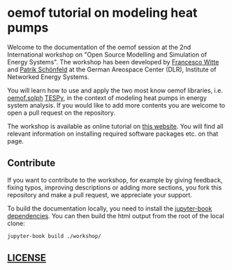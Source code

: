 # oemof tutorial on modeling heat pumps

Welcome to the documentation of the oemof session at the 2nd International workshop on "Open Source Modelling and
Simulation of Energy Systems". The workshop has been developed by [Francesco Witte](https://github.com/fwitte) and
[Patrik Schönfeld](https://github.com/p-snft) at the German Areospace Center (DLR), Institute of Networked Energy
Systems.

You will learn how to use and apply the two most know oemof libraries, i.e.
[oemof.solph](https://github.com/oemof/oemof-solph) [TESPy](https://github.com/oemof/tespy), in the context of modeling
heat pumps in energy system analysis. If you would like to add more contents you are welcome to open a pull request on
the repository.

The workshop is available as online tutorial on [this website](https://oemof.github.io/heat-pump-tutorial/). You
will find all relevant information on installing required software packages etc. on that page.

## Contribute

If you want to contribute to the workshop, for example by giving feedback, fixing typos, improving descriptions or
adding more sections, you fork this repository and make a pull request, we appreciate your support.

To build the documentation locally, you need to install the
[jupyter-book dependencies](https://jupyterbook.org/en/stable/start/overview.html#install-jupyter-book). You can then
build the html output from the root of the local clone:

```bash
jupyter-book build ./workshop/
```

## [LICENSE](LICENSE)
